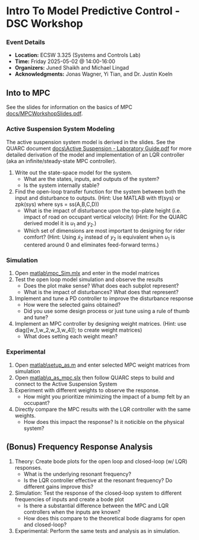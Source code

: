 # Intro To Model Predictive Control - DSC Workshop
### Event Details
- **Location:** ECSW 3.325 (Systems and Controls Lab)
- **Time:** Friday 2025-05-02 @ 14:00-16:00
- **Organizers:** Juned Shaikh and Michael Lingad
- **Acknowledgments:** Jonas Wagner, Yi Tian, and Dr. Justin Koeln

## Into to MPC
See the slides for information on the basics of MPC [docs/MPCWorkshopSlides.pdf](docs/MPCWorkshopSlides.pdf).

### Active Suspension System Modeling
The active suspension system model is derived in the slides.
See the QUARC document [docs\Active Suspension - Laboratory Guide.pdf](docs/Active%20Suspension%20-%20Laboratory%20Guide.pdf) for more detailed derivation of the model and implementation of an LQR controller (aka an infinite/steady-state MPC controller).

1. Write out the state-space model for the system.
   - What are the states, inputs, and outputs of the system?
   - Is the system internally stable?
2. Find the open-loop transfer function for the system between both the input and disturbance to outputs.
(Hint: Use MATLAB with tf(sys) or zpk(sys) where sys = ss(A,B,C,D))   
   - What is the impact of disturbance upon the top-plate height (i.e. impact of road on occupant vertical velocity)
      (Hint: For the QUARC derived model it is $u_1$ and $y_2$.)
   - Which set of dimensions are most important to designing for rider comfort? 
      (Hint: Using $\dot{x}_{2}$ instead of $y_2$ is equivalent when $u_1$ is centered around 0 and eliminates feed-forward terms.)

### Simulation
1. Open [matlab\mpc_Sim.mlx](matlab\mpc_Sim.mlx) and enter in the model matrices
2. Test the open loop model simulation and observe the results
   - Does the plot make sense? What does each subplot represent?
   - What is the impact of disturbances? What does that represent?
3. Implement and tune a PD controller to improve the disturbance response
   - How were the selected gains obtained? 
   - Did you use some design process or just tune using a rule of thumb and tune?
4. Implement an MPC controller by designing weight matrices. 
(Hint: use diag([w_1,w_2,w_3,w_4]); to create weight matrices)
   - What does setting each weight mean?

### Experimental
1. Open [matlab\setup_as.m](matlab\setup_as.m) and enter selected MPC weight matrices from simulation
2. Open [matlab\q_as_mpc.slx](matlab\q_as_mpc.slx) then follow QUARC steps to build and connect to the Active Suspension System
3. Experiment with different weights to observe the response.
   - How might you prioritize minimizing the impact of a bump felt by an occupant?
4. Directly compare the MPC results with the LQR controller with the same weights.
   - How does this impact the response? Is it noticible on the physical system?

## (Bonus) Frequency Response Analysis
1. Theory: Create bode plots for the open loop and closed-loop (w/ LQR) responses.
   - What is the underlying resonant frequency?
   - Is the LQR controller effective at the resonant frequency? Do different gains improve this?
2. Simulation: Test the response of the closed-loop system to different frequencies of inputs and create a bode plot
   - Is there a substantial difference between the MPC and LQR controllers when the inputs are known?
   - How does this compare to the theoretical bode diagrams for open and closed-loop?
3. Experimental: Perform the same tests and analysis as in simulation.

